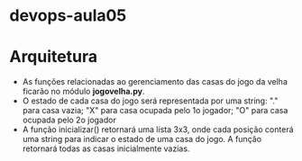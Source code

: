 # devops-aula05
# Arquitetura
* As funções relacionadas ao gerenciamento das casas do
jogo da velha ficarão no módulo **jogovelha.py**.
* O estado de cada casa do jogo será representada por uma
string: "." para casa vazia; "X" para casa ocupada pelo 1o
jogador; "O" para casa ocupada pelo 2o jogador
* A função inicializar() retornará uma lista 3x3, onde cada
posição conterá uma string para indicar o estado de uma
casa do jogo. A função retornará todas as casas
inicialmente vazias. 